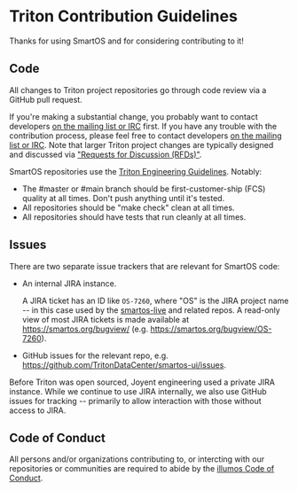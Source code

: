 <!--
    This Source Code Form is subject to the terms of the Mozilla Public
    License, v. 2.0. If a copy of the MPL was not distributed with this
    file, You can obtain one at http://mozilla.org/MPL/2.0/.
-->

<!--
    Copyright 2019 Joyent, Inc.
    Copyright 2024 MNX Cloud, Inc.
-->

# Triton Contribution Guidelines

Thanks for using SmartOS and for considering contributing to it!

## Code

All changes to Triton project repositories go through code review via a GitHub
pull request.

If you're making a substantial change, you probably want to contact developers
[on the mailing list or IRC](README.md#community) first. If you have any trouble
with the contribution process, please feel free to contact developers [on the
mailing list or IRC](README.md#community). Note that larger Triton project
changes are typically designed and discussed via ["Requests for Discussion
(RFDs)"](https://github.com/TritonDataCenter/rfd).

SmartOS repositories use the [Triton Engineering
Guidelines](https://github.com/TritonDataCenter/eng/blob/master/docs/index.md).
Notably:

* The #master or #main branch should be first-customer-ship (FCS) quality at all
  times. Don't push anything until it's tested.
* All repositories should be "make check" clean at all times.
* All repositories should have tests that run cleanly at all times.

## Issues

There are two separate issue trackers that are relevant for SmartOS code:

* An internal JIRA instance.

  A JIRA ticket has an ID like `OS-7260`, where "OS" is the JIRA project
  name -- in this case used by the
  [smartos-live](https://github.com/TritonDataCenter/smartos-live) and related
  repos. A read-only view of most JIRA tickets is made available at
  <https://smartos.org/bugview/> (e.g.
  <https://smartos.org/bugview/OS-7260>).
* GitHub issues for the relevant repo, e.g.
  <https://github.com/TritonDataCenter/smartos-ui/issues>.

Before Triton was open sourced, Joyent engineering used a private JIRA instance.
While we continue to use JIRA internally, we also use GitHub issues for
tracking -- primarily to allow interaction with those without access to JIRA.

## Code of Conduct

All persons and/or organizations contributing to, or intercting with our
repositories or communities are required to abide by the
[illumos Code of Conduct][coc].

[coc]: https://github.com/TritonDataCenter/illumos-joyent/blob/master/CODE_OF_CONDUCT.md
